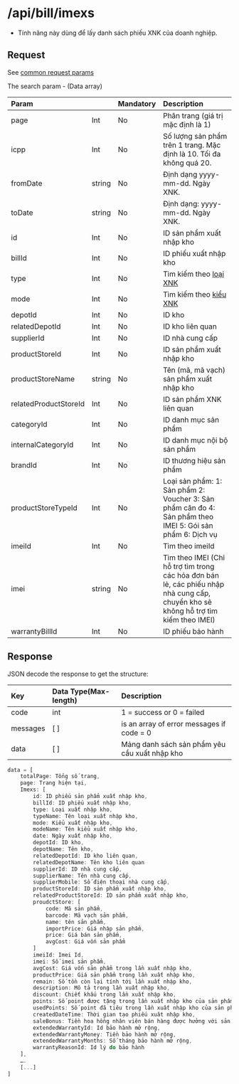 # /api/bill/imexs

* Tính năng này dùng để lấy danh sách phiếu XNK của doanh nghiệp.

## Request

See [common request params](../getting-started/api.md#request)

The search param - \(Data array\)

| Param |  | Mandatory | Description |
| :--- | :--- | :--- | :--- |
| page | Int | No | Phân trang \(giá trị mặc định là 1\) |
| icpp | Int | No | Số lượng sản phẩm trên 1 trang. Mặc định là 10. Tối đa không quá 20. |
| fromDate | string | No | Định dạng yyyy-mm-dd. Ngày XNK. |
| toDate | string | No | Định dạng: yyyy-mm-dd. Ngày XNK. |
| id | Int | No | ID sản phẩm xuất nhập kho |
| billId | Int | No | ID phiếu xuất nhập kho |
| type | Int | No | Tìm kiếm theo [loại XNK](../getting-started/glossary.md#inventory) |
| mode | Int | No | Tìm kiếm theo [kiểu XNK](../getting-started/glossary.md#inventory) |
| depotId | Int | No | ID kho |
| relatedDepotId | Int | No | ID kho liên quan |
| supplierId | Int | No | ID nhà cung cấp |
| productStoreId | Int | No | ID sản phẩm xuất nhập kho |
| productStoreName | string | No | Tên \(mã, mã vạch\) sản phẩm xuất nhập kho |
| relatedProductStoreId | Int | No | ID sản phẩm XNK liên quan |
| categoryId | Int | No | ID danh mục sản phẩm |
| internalCategoryId | Int | No | ID danh mục nội bộ sản phẩm |
| brandId | Int | No | ID thương hiệu sản phẩm |
| productStoreTypeId | Int | No | Loại sản phẩm:  1: Sản phẩm 2: Voucher 3: Sản phẩm cân đo 4: Sản phẩm theo IMEI 5: Gói sản phẩm 6: Dịch vụ |
| imeiId | Int | No | Tìm theo imeiId |
| imei | string | No | Tìm theo IMEI \(Chỉ hỗ trợ tìm trong các hóa đơn bán lẻ, các phiếu nhập nhà cung cấp, chuyển kho sẽ không hỗ trợ tìm kiếm theo IMEI\) |
| warrantyBillId | Int | No | ID phiếu bảo hành |

## Response

JSON decode the response to get the structure:

| Key | Data Type\(Max-length\) | Description |
| :--- | :--- | :--- |
| code | int | 1 = success or 0 = failed |
| messages | \[ \] | is an array of error messages if code = 0 |
| data | \[ \] | Mảng danh sách sản phẩm yêu cầu xuất nhập kho |

```javascript
data = [
    totalPage: Tổng số trang,
    page: Trang hiện tại,
    Imexs: [
        id: ID phiếu sản phẩm xuất nhập kho,
        billId: ID phiếu xuất nhập kho,
        type: Loại xuất nhập kho,
        typeName: Tên loại xuất nhập kho,
        mode: Kiểu xuất nhập kho,
        modeName: Tên kiểu xuất nhập kho,
        date: Ngày xuất nhập kho,
        depotId: ID kho,
        depotName: Tên kho,
        relatedDepotId: ID kho liên quan,
        relatedDepotName: Tên kho liên quan
        supplierId: ID nhà cung cấp,
        supplierName: Tên nhà cung cấp,
        supplierMobile: Số điện thoại nhà cung cấp,
        productStoreId: ID sản phẩm xuất nhập kho,
        relatedProductStoreId: ID sản phẩm xuất nhập kho,
        proudctStore: [
            code: Mã sản phẩm,
            barcode: Mã vạch sản phẩm,
            name: tên sản phẩm,
            importPrice: Giá nhập sản phẩm,
            price: Giá bán sản phẩm,
            avgCost: Giá vốn sản phẩm
        ]
        imeiId: Imei Id,
        imei: Số imei sản phẩm,
        avgCost: Giá vốn sản phẩm trong lần xuất nhập kho,
        productPrice: Giá sản phẩm trong lần xuất nhập kho,
        remain: Số tồn còn lại tính tới lần xuất nhập kho,
        description: Mô tả trong lần xuất nhập kho,
        discount: Chiết khấu trong lần xuất nhập kho,
        points: Số point được tặng trong lần xuất nhập kho của sản phẩm ,
        usedPoints: Số point đã tiêu trong lần xuất nhập kho của sản phẩm,
        createdDateTime: Thời gian tạo phiếu xuât nhập kho,
        saleBonus: Tiền hoa hồng nhân viên bán hàng được hưởng với sản phẩm,
        extendedWarrantyId: Id bảo hành mở rộng,
        extendedWarrantyMoney: Tiền bảo hành mở rộng,
        extendedWarrantyMonths: Số tháng bảo hành mở rộng,
        warrantyReasonId: Id lý do bảo hành
    ],
    ….
    [...]
]
```

